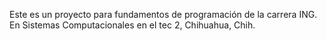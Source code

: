 Este es un proyecto para fundamentos de programación de la carrera ING. En Sistemas Computacionales en el tec 2, Chihuahua, Chih. 
